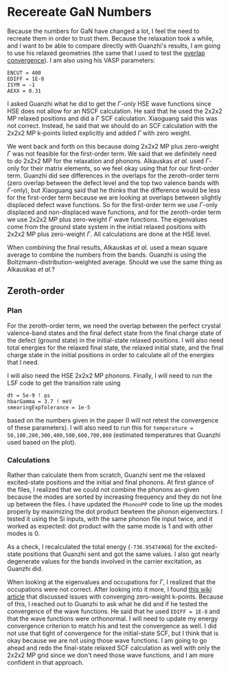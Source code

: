 # Recereate GaN Numbers

Because the numbers for GaN have changed a lot, I feel the need to recreate them in order to trust them. Because the relaxation took a while, and I want to be able to compare directly with Guanzhi's results, I am going to use his relaxed geometries (the same that I used to test the [overlap convergence](../GaNOverlaps/)). I am also using his VASP parameters:
```
ENCUT = 400
EDIFF = 1E-8
ISYM = -1
AEXX = 0.31
```

I asked Guanzhi what he did to get the $\Gamma$-only HSE wave functions since HSE does not allow for an NSCF calculation. He said that he used the 2x2x2 MP relaxed positions and did a $\Gamma$ SCF calculation. Xiaoguang said this was not correct. Instead, he said that we should do an SCF calculation with the 2x2x2 MP k-points listed explicitly and added $\Gamma$ with zero weight. 

We went back and forth on this because doing 2x2x2 MP plus zero-weight $\Gamma$ was not feasible for the first-order term. We said that we definitely need to do 2x2x2 MP for the relaxation and phonons. Alkauskas *et al.* used $\Gamma$-only for their matrix elements, so we feel okay using that for our first-order term. Guanzhi did see differences in the overlaps for the zeroth-order term (zero overlap between the defect level and the top two valence bands with $\Gamma$-only), but Xiaoguang said that he thinks that the difference would be less for the first-order term because we are looking at overlaps between slightly displaced defect wave functions. So for the first-order term we use $\Gamma$-only displaced and non-displaced wave functions, and for the zeroth-order term we use 2x2x2 MP plus zero-weight $\Gamma$ wave functions. The eigenvalues come from the ground state system in the initial relaxed positions with 2x2x2 MP plus zero-weight $\Gamma$. All calculations are done at the HSE level.

When combining the final results, Alkauskas *et al.* used a mean square average to combine the numbers from the bands. Guanzhi is using the Boltzmann-distribution-weighted average. Should we use the same thing as Alkauskas *et al.*? 

## Zeroth-order 

### Plan

For the zeroth-order term, we need the overlap between the perfect crystal valence-band states and the final defect state from the final charge state of the defect (ground state) in the initial-state relaxed positions. I will also need total energies for the relaxed final state, the relaxed initial state, and the final charge state in the initial positions in order to calculate all of the energies that I need. 

I will also need the HSE 2x2x2 MP phonons. Finally, I will need to run the LSF code to get the transition rate using
```
dt = 5e-9 ! ps
hbarGamma = 3.7 ! meV
smearingExpTolerance = 1e-5
```
based on the numbers given in the paper (I will not retest the convergence of these parameters). I will also need to run this for `temperature = 50,100,200,300,400,500,600,700,800` (estimated temperatures that Guanzhi used based on the plot).

### Calculations

Rather than calculate them from scratch, Guanzhi sent me the relaxed excited-state positions and the initial and final phonons. At first glance of the files, I realized that we could not combine the phonons as-given because the modes are sorted by increasing frequency and they do not line up between the files. I have updated the `PhononPP` code to line up the modes properly by maximizing the dot product bewteen the phonon eigenvectors. I tested it using the Si inputs, with the same phonon file input twice, and it worked as expected: dot product with the same mode is 1 and with other modes is 0. 

As a check, I recalculated the total energy (`-736.95474968`) for the excited-state positions that Guanzhi sent and got the same values. I also got nearly degenerate values for the bands involved in the carrier excitation, as Guanzhi did. 

When looking at the eigenvalues and occupations for $\Gamma$, I realized that the occupations were not correct. After looking into it more, I found [this wiki article](https://www.vasp.at/wiki/index.php/Band-structure_calculation_using_hybrid_functionals) that discussed issues with converging zero-weight k-points. Because of this, I reached out to Guanzhi to ask what he did and if he tested the convergence of the wave functions. He said that he used `EDIFF = 1E-8` and that the wave functions were orthonormal. I will need to update my energy convergence criterion to match his and test the convergence as well. I did not use that tight of convergence for the initial-state SCF, but I think that is okay because we are not using those wave functions. I am going to go ahead and redo the final-state relaxed SCF calculation as well with only the 2x2x2 MP grid since we don't need those wave functions, and I am more confident in that approach.